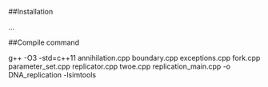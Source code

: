 
##Installation

...

##Compile command

g++ -O3 -std=c++11 annihilation.cpp boundary.cpp exceptions.cpp fork.cpp parameter_set.cpp replicator.cpp twoe.cpp replication_main.cpp -o DNA_replication -lsimtools
